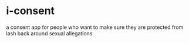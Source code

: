 # i-consent
a consent app for people who want to make sure they are protected from lash back around sexual allegations
